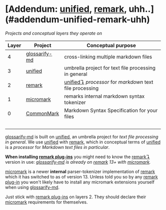 # [Addendum: [unified], [remark], uhh..](#addendum-unified-remark-uhh)

*Projects and conceptual layers they operate on*

| Layer | Project         | Conceptual purpose                                            |
| ----- | --------------- | ------------------------------------------------------------- |
| 4     | [glossarify-md] | cross-linking multiple markdown files                         |
| 3     | [unified]       | umbrella project for text file processing in general          |
| 2     | [remark]        | [unified↴][1] *processor* for *markdown* text file processing |
| 1     | [micromark]     | remarks internal markdown syntax tokenizer                    |
| 0     | [CommonMark]    | Markdown Syntax Specification for your files                  |
| <br/> |                 |                                                               |

[glossarify-md] is built on [unified], an umbrella project for *text file processing in general*. We use [unified] with [remark], which in conceptual terms of [unified] is a *processor* for *Markdown text files in particular*.

**When installing [remark plug-ins][remark-plugins]** you might need to know the [remark↴][2] version in use: *[glossarify-md] is already on [remark] 13+ with [micromark].*

[micromark] is a newer **internal** parser-tokenizer implementation of [remark] which it has switched to as of version 13. Unless told you so by any [remark plug-in][remark-plugins] you won't likely have to install any micromark extensions yourself when using [glossarify-md].

Just stick with [remark plug-ins][remark-plugins] on layers 2. They should declare their [micromark] requirements for themselves.

[glossarify-md]: https://github.com/about-code/glossarify-md

[micromark]: https://github.com/micromark/

[remark]: https://github.com/remarkjs/remark

[remark-plugins]: https://github.com/remarkjs/awesome-remark

[unified]: https://unifiedjs.com

[CommonMark]: https://commonmark.org

[1]: ./glossary.md#unified "unified is an umbrella project around text file processing in general."

[2]: ./glossary.md#remark "remark is a parser and compiler project under the unified umbrella for Markdown text files in particular."
